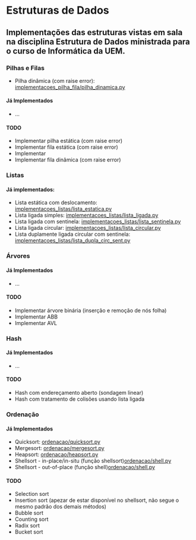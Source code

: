 # Estruturas de Dados

## Implementações das estruturas vistas em sala na disciplina Estrutura de Dados ministrada para o curso de Informática da UEM.

### Pilhas e Filas
 - Pilha dinâmica (com raise error): [implementacoes_pilha_fila/pilha_dinamica.py](implementacoes_pilha_fila/pilha_dinamica)
#### Já Implementados
 - ...

#### TODO
 - Implementar pilha estática (com raise error)
 - Implementar fila estática (com raise error)
 - Implementar 
 - Implementar fila dinâmica (com raise error)

### Listas

#### Já implementados:
- Lista estática com deslocamento: [implementacoes_listas/lista_estatica.py](implementacoes_listas/lista_estatica.py)
- Lista ligada simples: [implementacoes_listas/lista_ligada.py](implementacoes_listas/lista_ligada.py)
- Lista ligada com sentinela: [implementacoes_listas/lista_sentinela.py](implementacoes_listas/lista_sentinela.py)
- Lista ligada circular: [implementacoes_listas/lista_circular.py](implementacoes_listas/lista_circular.py)
- Lista duplamente ligada circular com sentinela: [implementacoes_listas/lista_dupla_circ_sent.py](implementacoes_listas/lista_dupla_circ_sent.py)

### Árvores

#### Já Implementados
 - ...

#### TODO
 - Implementar árvore binária (inserção e remoção de nós folha)
 - Implementar ABB
 - Implementar AVL

### Hash

#### Já Implementados
 - ...
 
#### TODO
 - Hash com endereçamento aberto (sondagem linear)
 - Hash com tratamento de colisões usando lista ligada

### Ordenação

#### Já Implementados
 - Quicksort: [ordenacao/quicksort.py](ordenacao/quicksort.py)
 - Mergesort: [ordenacao/mergesort.py](ordenacao/mergesort.py)
 - Heapsort: [ordenacao/heapsort.py](ordenacao/heapsort.py)
 - Shellsort - in-place/in-situ (função shellsort)[ordenacao/shell.py](ordenacao/shell.py)
 - Shellsort - out-of-place (função shell)[ordenacao/shell.py](ordenacao/shell.py)

#### TODO
 - Selection sort
 - Insertion sort (apezar de estar disponível no shellsort, não segue o mesmo padrão dos demais métodos)
 - Bubble sort
 - Counting sort
 - Radix sort
 - Bucket sort


